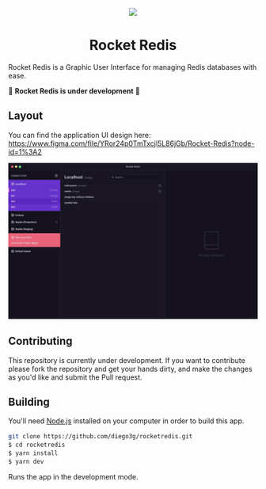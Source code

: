 <p align="center">
  <img src="https://storage.googleapis.com/golden-wind/rocketredis/rocketredis.png" width="200" />
</p>

<h1 align="center">
  Rocket Redis
</h1>

Rocket Redis is a Graphic User Interface for managing Redis databases with ease.

🚧 **Rocket Redis is under development** 🚧

## Layout

You can find the application UI design here: https://www.figma.com/file/YRor24p0TmTxcjl5L86jGb/Rocket-Redis?node-id=1%3A2

![Rocket Redis](/.github/layout.png)

## Contributing

This repository is currently under development. If you want to contribute please fork the repository and get your hands dirty, and make the changes as you'd like and submit the Pull request.

## Building

You'll need [Node.js](https://nodejs.org) installed on your computer in order to build this app.

```bash
git clone https://github.com/diego3g/rocketredis.git
$ cd rocketredis
$ yarn install
$ yarn dev
```

Runs the app in the development mode.<br/>